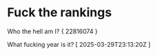 # Fuck the rankings

Who the hell am I?
{ 22816074 }

What fucking year is it?
[ 2025-03-29T23:13:20Z ]
